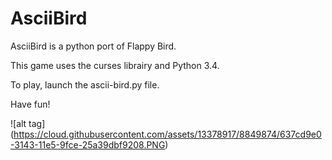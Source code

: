 # AsciiBird

AsciiBird is a python port of Flappy Bird.

This game uses the curses librairy and Python 3.4.

To play, launch the ascii-bird.py file.

Have fun!

![alt tag] (https://cloud.githubusercontent.com/assets/13378917/8849874/637cd9e0-3143-11e5-9fce-25a39dbf9208.PNG)

